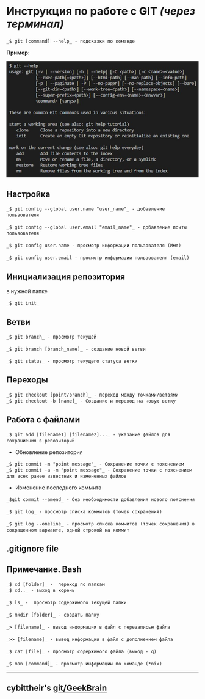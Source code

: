 # Инструкция по работе с GIT _(через терминал)_ 


```
_$ git [command] --help_ - подсказки по команде
```

**Пример:**

![git help example](git_help_example.jpg)
## Настройка


```
_$ git config --global user.name "user_name"_ - добавление пользователя

_$ git config --global user.email "email_name"_ - добавление почты пользователя

_$ git config user.name - просмотр информации пользователя (Имя)

_$ git config user.email - просмотр информации пользователя (email)
```

## Инициализация репозитория

в нужной папке 

```
_$ git init_
```

## Ветви

```
_$ git branch_ - просмотр текущей

_$ git branch [branch_name]_ - создание новой ветви

_$ git status_ - просмотр текущего статуса ветки
```

## Переходы 

```
_$ git checkout [point/branch]_ - переход между точками/ветвями
_$ git checkout -b [name]_ - Создание и переход на новую ветку
```

## Работа с файлами

```
_$ git add [filename1] [filename2]..._ - указание файлов для сохраниения в репозиторий
```

* Обновление репозитория

```
_$ git commit -m "point message"_ - Сохранение точки с пояснением
_$ git commit -a -m "point message"_ - Сохранение точки с пояснением для всех ранее известных и измененных файлов
```

* Изменение последнего коммита

```
_$git commit --amend_ - без необходимости добавления нового пояснения

_$ git log_ - просмотр списка коммитов (точек сохранения)

_$ git log --oneline_ - просмотр списка коммитов (точек сохранения) в сокращенном варианте, одной строкой на коммит
```

## .gitignore file ##

## Примечание. Bash ##

```
_$ cd [folder]_ -  переход по папкам
_$ cd.._ - выход в корень

_$ ls_ -  просмотр содержимого текущей папки

_$ mkdir [folder]_ - создать папку

_> [filename]_ - вывод информации в файл с перезаписью файла

_>> [filename]_ - вывод информации в файл с дополнением файла

_$ cat [file]_ - просмотр содержимого файла (выход - q)

_$ man [command]_ - просмотр информации по команде (*nix)
```


---
cybittheir's **[git/GeekBrain](https://github.com/cybittheir/GBHW/)**
---
